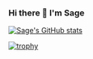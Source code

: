 ### Hi there 👋 I'm Sage

<!--
**sage-wright/sage-wright** is a ✨ _special_ ✨ repository because its `README.md` (this file) appears on your GitHub profile.

Here are some ideas to get you started:

- 🔭 I’m currently working on ...
- 🌱 I’m currently learning ...
- 👯 I’m looking to collaborate on ...
- 🤔 I’m looking for help with ...
- 💬 Ask me about 
- 📫 How to reach me: ...
- 😄 Pronouns: she/her
- ⚡ Fun fact: ...
-->
[![Sage's GitHub stats](https://github-readme-stats.vercel.app/api?username=sage-wright\&hide_rank=true\&rank_icon=percentile\&show_icons=true\&show=prs_merged,prs_merged_percentage\&hide=stars,contribs,issues\&theme=gruvbox)](https://github.com/anuraghazra/github-readme-stats)

[![trophy](https://github-profile-trophy.vercel.app/?username=sage-wright&column=3&margin-w=10&margin-h=10&theme=gruvbox&no-frame=true&title=Commit,Issues,PullRequest,Reviews,Experience,MultiLanguage)](https://github.com/ryo-ma/github-profile-trophy)

